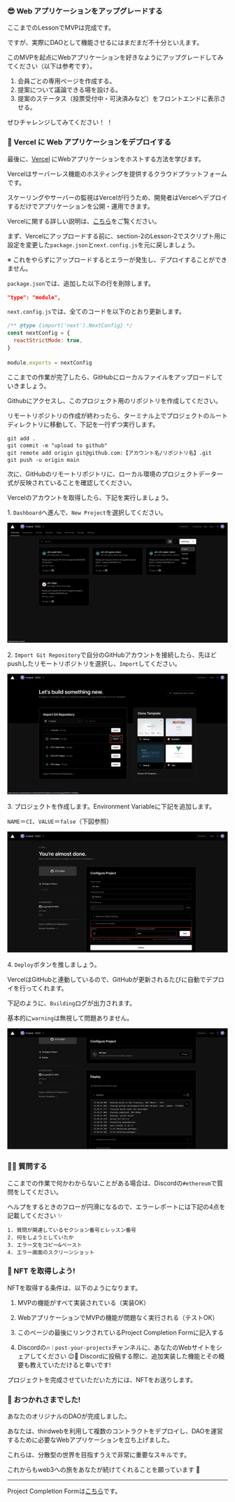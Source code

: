 ### 😎 Web アプリケーションをアップグレードする

ここまでのLessonでMVPは完成です。

ですが、実際にDAOとして機能させるにはまだまだ不十分といえます。

このMVPを起点にWebアプリケーションを好きなようにアップグレードしてみてください（以下は参考です）。

1. 会員ごとの専用ページを作成する。
2. 提案について議論できる場を設ける。
3. 提案のステータス（投票受付中・可決済みなど）をフロントエンドに表示させる。

ぜひチャレンジしてみてください！ ！


### 🤟 Vercel に Web アプリケーションをデプロイする

最後に、[Vercel](https://vercel.com/) にWebアプリケーションをホストする方法を学びます。

Vercelはサーバーレス機能のホスティングを提供するクラウドプラットフォームです。

スケーリングやサーバーの監視はVercelが行うため、開発者はVercelへデプロイするだけでアプリケーションを公開・運用できます。

Vercelに関する詳しい説明は、[こちら](https://zenn.dev/lollipop_onl/articles/eoz-vercel-pricing-2020)をご覧ください。

まず、Vercelにアップロードする前に、section-2のLesson-2でスクリプト用に設定を変更した`package.json`と`next.config.js`を元に戻しましょう。

※ これをやらずにアップロードするとエラーが発生し、デプロイすることができません。

`package.json`では、追加した以下の行を削除します。

```json
"type": "module",
```

`next.config.js`では、全てのコードを以下のとおり更新します。

```javascript
/** @type {import('next').NextConfig} */
const nextConfig = {
  reactStrictMode: true,
}

module.exports = nextConfig
```

ここまでの作業が完了したら、GitHubにローカルファイルをアップロードしていきましょう。

Githubにアクセスし、このプロジェクト用のリポジトリを作成してください。

リモートリポジトリの作成が終わったら、ターミナル上でプロジェクトのルートディレクトリに移動して、下記を一行ずつ実行します。

```
git add .
git commit -m "upload to github"
git remote add origin git@github.com:【アカウント名/リポジトリ名】.git
git push -u origin main
```

次に、GitHubのリモートリポジトリに、ローカル環境のプロジェクトデータ一式が反映されていることを確認してください。

Vercelのアカウントを取得したら、下記を実行しましょう。

1\. `Dashboard`へ進んで、`New Project`を選択してください。

![](/public/images/ETH-DAO/section-4/4_2_1.png)

2\. `Import Git Repository`で自分のGitHubアカウントを接続したら、先ほどpushしたリモートリポジトリを選択し、`Import`してください。

![](/public/images/ETH-DAO/section-4/4_2_2.png)

3\. プロジェクトを作成します。Environment Variableに下記を追加します。

`NAME`＝`CI`、`VALUE`＝`false`（下図参照）

![](/public/images/ETH-DAO/section-4/4_2_3.png)

4\. `Deploy`ボタンを推しましょう。

VercelはGitHubと連動しているので、GitHubが更新されるたびに自動でデプロイを行ってくれます。

下記のように、`Building`ログが出力されます。

基本的に`warning`は無視して問題ありません。

![](/public/images/ETH-DAO/section-4/4_2_4.png)


### 🙋‍♂️ 質問する

ここまでの作業で何かわからないことがある場合は、Discordの`#ethereum`で質問をしてください。

ヘルプをするときのフローが円滑になるので、エラーレポートには下記の4点を記載してください ✨

```
1. 質問が関連しているセクション番号とレッスン番号
2. 何をしようとしていたか
3. エラー文をコピー&ペースト
4. エラー画面のスクリーンショット
```

### 🎫 NFT を取得しよう!

NFTを取得する条件は、以下のようになります。

1. MVPの機能がすべて実装されている（実装OK）

2. WebアプリケーションでMVPの機能が問題なく実行される（テストOK）

3. このページの最後にリンクされているProject Completion Formに記入する

4. Discordの`🔥｜post-your-projects`チャンネルに、あなたのWebサイトをシェアしてください 😉🎉 Discordに投稿する際に、追加実装した機能とその概要も教えていただけると幸いです!

プロジェクトを完成させていただいた方には、NFTをお送りします。


### 🎉 おつかれさまでした!

あなたのオリジナルのDAOが完成しました。

あなたは、thirdwebを利用して複数のコントラクトをデプロイし、DAOを運営するために必要なWebアプリケーションを立ち上げました。

これらは、分散型の世界を目指すうえで非常に重要なスキルです。

これからもweb3への旅をあなたが続けてくれることを願っています 🚀

---

Project Completion Formは[こちら](https://airtable.com/shrf1cCtTx0iQuszX)です。
